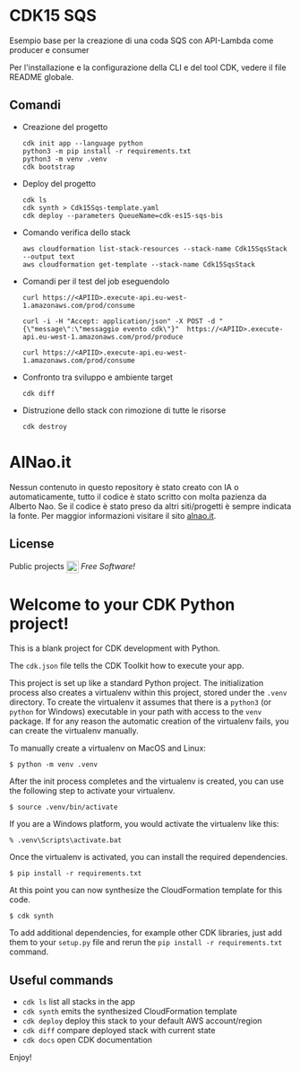 # CDK15 SQS
Esempio base per la creazione di una coda SQS con API-Lambda come producer e consumer

Per l'installazione e la configurazione della CLI e del tool CDK, vedere il file README globale.

## Comandi 
- Creazione del progetto
    ```
    cdk init app --language python
    python3 -m pip install -r requirements.txt
    python3 -m venv .venv
    cdk bootstrap
    ```

- Deploy del progetto
    ```
    cdk ls
    cdk synth > Cdk15Sqs-template.yaml
    cdk deploy --parameters QueueName=cdk-es15-sqs-bis
    ```
- Comando verifica dello stack
    ```
    aws cloudformation list-stack-resources --stack-name Cdk15SqsStack --output text
    aws cloudformation get-template --stack-name Cdk15SqsStack
    ```
- Comandi per il test del job eseguendolo
    ```
    curl https://<APIID>.execute-api.eu-west-1.amazonaws.com/prod/consume

    curl -i -H "Accept: application/json" -X POST -d "{\"message\":\"messaggio evento cdk\"}"  https://<APIID>.execute-api.eu-west-1.amazonaws.com/prod/produce

    curl https://<APIID>.execute-api.eu-west-1.amazonaws.com/prod/consume

    ```
- Confronto tra sviluppo e ambiente target
    ```
    cdk diff 
    ```
- Distruzione dello stack con rimozione di tutte le risorse
    ```    
    cdk destroy
    ```


# AlNao.it
Nessun contenuto in questo repository è stato creato con IA o automaticamente, tutto il codice è stato scritto con molta pazienza da Alberto Nao. Se il codice è stato preso da altri siti/progetti è sempre indicata la fonte. Per maggior informazioni visitare il sito [alnao.it](https://www.alnao.it/).

## License
Public projects 
<a href="https://it.wikipedia.org/wiki/GNU_General_Public_License"  valign="middle"><img src="https://img.shields.io/badge/License-GNU-blue" style="height:22px;"  valign="middle"></a> 
*Free Software!*




# Welcome to your CDK Python project!

This is a blank project for CDK development with Python.

The `cdk.json` file tells the CDK Toolkit how to execute your app.

This project is set up like a standard Python project.  The initialization
process also creates a virtualenv within this project, stored under the `.venv`
directory.  To create the virtualenv it assumes that there is a `python3`
(or `python` for Windows) executable in your path with access to the `venv`
package. If for any reason the automatic creation of the virtualenv fails,
you can create the virtualenv manually.

To manually create a virtualenv on MacOS and Linux:

```
$ python -m venv .venv
```

After the init process completes and the virtualenv is created, you can use the following
step to activate your virtualenv.

```
$ source .venv/bin/activate
```

If you are a Windows platform, you would activate the virtualenv like this:

```
% .venv\Scripts\activate.bat
```

Once the virtualenv is activated, you can install the required dependencies.

```
$ pip install -r requirements.txt
```

At this point you can now synthesize the CloudFormation template for this code.

```
$ cdk synth
```

To add additional dependencies, for example other CDK libraries, just add
them to your `setup.py` file and rerun the `pip install -r requirements.txt`
command.

## Useful commands

 * `cdk ls`          list all stacks in the app
 * `cdk synth`       emits the synthesized CloudFormation template
 * `cdk deploy`      deploy this stack to your default AWS account/region
 * `cdk diff`        compare deployed stack with current state
 * `cdk docs`        open CDK documentation

Enjoy!
